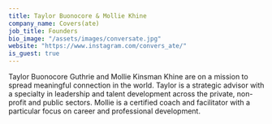 ```yaml
---
title: Taylor Buonocore & Mollie Khine
company_name: Covers(ate)
job_title: Founders
bio_image: "/assets/images/conversate.jpg"
website: "https://www.instagram.com/convers_ate/"
is_guest: true
---
```


Taylor Buonocore Guthrie and Mollie Kinsman Khine are on a mission to spread meaningful connection in the world. Taylor is a strategic advisor with a specialty in leadership and talent development across the private, non-profit and public sectors. Mollie is a certified coach and facilitator with a particular focus on career and professional development.
